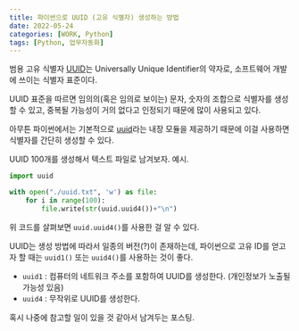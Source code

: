 ```yaml
---
title: 파이썬으로 UUID (고유 식별자) 생성하는 방법
date: 2022-05-24
categories: [WORK, Python]
tags: [Python, 업무자동화]
---
```


범용 고유 식별자 [UUID](https://ko.wikipedia.org/wiki/%EB%B2%94%EC%9A%A9_%EA%B3%A0%EC%9C%A0_%EC%8B%9D%EB%B3%84%EC%9E%90)는 Universally Unique Identifier의 약자로, 소프트웨어 개발에 쓰이는 식별자 표준이다.

UUID 표준을 따르면 임의의(혹은 임의로 보이는) 문자, 숫자의 조합으로 식별자를 생성할 수 있고, 중복될 가능성이 거의 없다고 인정되기 때문에 많이 사용되고 있다.

아무튼 파이썬에서는 기본적으로 [uuid](https://docs.python.org/ko/3/library/uuid.html)라는 내장 모듈을 제공하기 때문에 이걸 사용하면 식별자를 간단히 생성할 수 있다.

UUID 100개를 생성해서 텍스트 파일로 남겨보자. 예시.

```python
import uuid

with open("./uuid.txt", 'w') as file:
    for i in range(100):
        file.write(str(uuid.uuid4())+"\n")
```

위 코드를 살펴보면 `uuid.uuid4()`를 사용한 걸 알 수 있다.

UUID는 생성 방법에 따라서 일종의 버전(?)이 존재하는데, 파이썬으로 고유 ID를 얻고자 할 때는 `uuid1()` 또는 `uuid4()`를 사용하는 것이 좋다.

- `uuid1` : 컴퓨터의 네트워크 주소를 포함하여 UUID를 생성한다. (개인정보가 노출될 가능성 있음)
- `uuid4` : 무작위로 UUID를 생성한다.

혹시 나중에 참고할 일이 있을 것 같아서 남겨두는 포스팅.